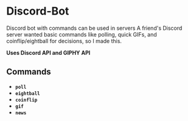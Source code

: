 # Discord-Bot
Discord bot with commands can be used in servers
A friend's Discord server wanted basic commands like polling, quick GIFs, and coinflip/eightball for decisions, so I made this.
    
<strong>Uses Discord API and GIPHY API<strong>   

## Commands
- `poll`
- `eightball`
- `coinflip`
- `gif`
- `news`
